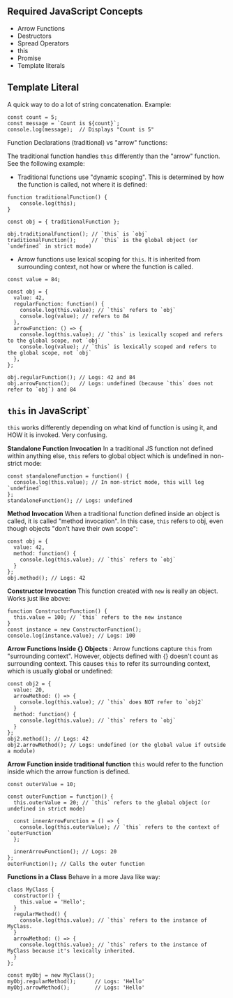 ## Required JavaScript Concepts ##

* Arrow Functions
* Destructors
* Spread Operators
* this
* Promise
* Template literals

## Template Literal ##

A quick way to do a lot of string concatenation.  Example:

```
const count = 5;
const message = `Count is ${count}`;
console.log(message);  // Displays "Count is 5"
```



Function Declarations (traditional) vs "arrow" functions:

The traditional function handles `this` differently than the "arrow" function.  See the following example:

* Traditional functions use "dynamic scoping".  This is determined by how the function is called, not where it is defined:

```
function traditionalFunction() {
    console.log(this);
}

const obj = { traditionalFunction };

obj.traditionalFunction(); // `this` is `obj`
traditionalFunction();     // `this` is the global object (or `undefined` in strict mode)

```

* Arrow functions use lexical scoping for `this`. It is inherited from surrounding context, not how or where the function is called.



```
const value = 84;

const obj = {
  value: 42,
  regularFunction: function() {
    console.log(this.value); // `this` refers to `obj`
    console.log(value); // refers to 84
  },
  arrowFunction: () => {
    console.log(this.value); // `this` is lexically scoped and refers to the global scope, not `obj`
    console.log(value); // `this` is lexically scoped and refers to the global scope, not `obj`
  },
};

obj.regularFunction(); // Logs: 42 and 84
obj.arrowFunction();   // Logs: undefined (because `this` does not refer to `obj`) and 84
```

## `this` in JavaScript` ##

`this` works differently depending on what kind of function is using it, and HOW it is invoked.  Very confusing.


**Standalone Function Invocation** In a traditional JS function not defined within anything else, `this` refers to global object which is undefined in non-strict mode: 
```
const standaloneFunction = function() {
  console.log(this.value); // In non-strict mode, this will log `undefined`
};
standaloneFunction(); // Logs: undefined
```

**Method Invocation** When a traditional function defined inside an object is called, it is called "method invocation".  In this case, `this` refers to obj, even though objects "don't have their own scope":
```
const obj = {
  value: 42,
  method: function() {
    console.log(this.value); // `this` refers to `obj`
  }
};
obj.method(); // Logs: 42
```

**Constructor Invocation** This function created with `new` is really an object.  Works just like above:
```
function ConstructorFunction() {
  this.value = 100; // `this` refers to the new instance
}
const instance = new ConstructorFunction();
console.log(instance.value); // Logs: 100
```

**Arrow Functions Inside {} Objects** : Arrow functions capture `this` from "surrounding context".  However, objects defined with {} doesn't count as surrounding context.  This causes `this` to refer its surrounding context, which is usually global or undefined:
```
const obj2 = {
  value: 20,
  arrowMethod: () => {
    console.log(this.value); // `this` does NOT refer to `obj2`
  }
  method: function() {
    console.log(this.value); // `this` refers to `obj`
  }
};
obj2.method(); // Logs: 42
obj2.arrowMethod(); // Logs: undefined (or the global value if outside a module)
```

**Arrow Function inside traditional function**  `this` would refer to the function inside which the arrow function is defined. 
```
const outerValue = 10;

const outerFunction = function() {
  this.outerValue = 20; // `this` refers to the global object (or undefined in strict mode)

  const innerArrowFunction = () => {
    console.log(this.outerValue); // `this` refers to the context of `outerFunction`
  };

  innerArrowFunction(); // Logs: 20
};
outerFunction(); // Calls the outer function
```

**Functions in a Class** Behave in a more Java like way:
```
class MyClass {
  constructor() {
    this.value = 'Hello';
  }
  regularMethod() {
    console.log(this.value); // `this` refers to the instance of MyClass.
  }  
  arrowMethod: () => {
    console.log(this.value); // `this` refers to the instance of MyClass because it's lexically inherited.
  }
};

const myObj = new MyClass();
myObj.regularMethod();      // Logs: 'Hello'
myObj.arrowMethod();        // Logs: 'Hello'
```

